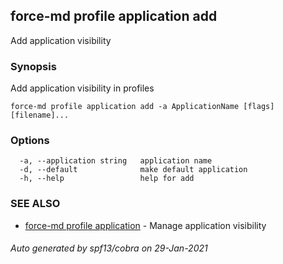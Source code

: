## force-md profile application add

Add application visibility

### Synopsis

Add application visibility in profiles

```
force-md profile application add -a ApplicationName [flags] [filename]...
```

### Options

```
  -a, --application string   application name
  -d, --default              make default application
  -h, --help                 help for add
```

### SEE ALSO

* [force-md profile application](force-md_profile_application.md)	 - Manage application visibility

###### Auto generated by spf13/cobra on 29-Jan-2021
